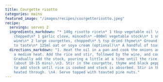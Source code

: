 ```yaml
---
title: Courgette risotto
categories: mains
featured_image: "/images/recipes/courgetterisotto.jpeg"
recipe:
  servings: serves 2
  ingredients_markdown: "* 140g risotto rice\n* 1 tbsp vegetable oil \n* 1 small onion,
    chopped\n* 1 garlic clove, minced\n* ~800ml vegetable stock\n* 1 small glass white
    wine\n* 2 large courgettes, chopped\n* ½ tsp dried thyme\n* Ground black pepper,
    to taste\n* 125ml oat or soya cream (optional)\n* A handful of toasted pine nuts (optional)"
  directions_markdown: "1. Heat the oil in a pan and cook the onions and garlic on
    a medium heat. Add the rice and stir, followed by the wine, and cook for 1 minute.\n2.
    Gradually add the stock, pouring a little at a time until the rice is almost cooked
    (about 10-15 mins).\n3. Stir in the courgette, thyme and black pepper. Continue
    to add stock until rice is cooked and stock is absorbed. Stir in the cream until
    heated through. \n4. Serve topped with toasted pine nuts."
---
```

